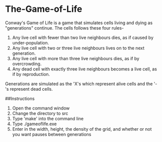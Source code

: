 # The-Game-of-Life
Conway's Game of Life is a game that simulates cells living and dying as "generations" continue. The cells follows these four rules- 

1. Any live cell with fewer than two live neighbours dies, as if caused by under-population.
2. Any live cell with two or three live neighbours lives on to the next generation.
3. Any live cell with more than three live neighbours dies, as if by overcrowding.
4. Any dead cell with exactly three live neighbours becomes a live cell, as if by reproduction.

Generations are simulated as the 'X's which represent alive cells and the '-'s represent dead cells.

##Instructions 
1. Open the command window
2. Change the directory to src 
3. Type 'make' into the command line
4. Type ./gameoflife.exe
5. Enter in the width, height, the density of the grid, and whether or not you want pauses between generations
